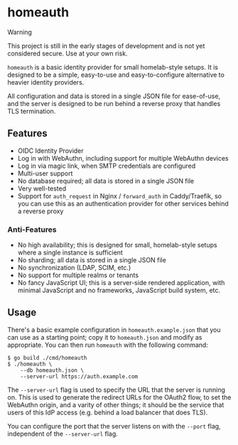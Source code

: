 # homeauth

> [!WARNING]
> This project is still in the early stages of development and is not yet
> considered secure. Use at your own risk.

`homeauth` is a basic identity provider for small homelab-style setups. It is
designed to be a simple, easy-to-use and easy-to-configure alternative to
heavier identity providers.

All configuration and data is stored in a single JSON file for ease-of-use, and
the server is designed to be run behind a reverse proxy that handles TLS
termination.

## Features

- OIDC Identity Provider
- Log in with WebAuthn, including support for multiple WebAuthn devices
- Log in via magic link, when SMTP credentials are configured
- Multi-user support
- No database required; all data is stored in a single JSON file
- Very well-tested
- Support for `auth_request` in Nginx / `forward_auth` in Caddy/Traefik, so you
  can use this as an authentication provider for other services behind a
  reverse proxy

### Anti-Features

- No high availability; this is designed for small, homelab-style setups where
  a single instance is sufficient
- No sharding; all data is stored in a single JSON file
- No synchronization (LDAP, SCIM, etc.)
- No support for multiple realms or tenants
- No fancy JavaScript UI; this is a server-side rendered application, with
  minimal JavaScript and no frameworks, JavaScript build system, etc.

## Usage

There's a basic example configuration in `homeauth.example.json` that you can
use as a starting point; copy it to `homeauth.json` and modify as appropriate.
You can then run `homeauth` with the following command:

```shell
$ go build ./cmd/homeauth
$ ./homeauth \
    --db homeauth.json \
    --server-url https://auth.example.com
```

The `--server-url` flag is used to specify the URL that the server is running
on. This is used to generate the redirect URLs for the OAuth2 flow, to set the
WebAuthn origin, and a varity of other things; it should be the service that
users of this IdP access (e.g. behind a load balancer that does TLS).

You can configure the port that the server listens on with the `--port` flag,
independent of the `--server-url` flag.
